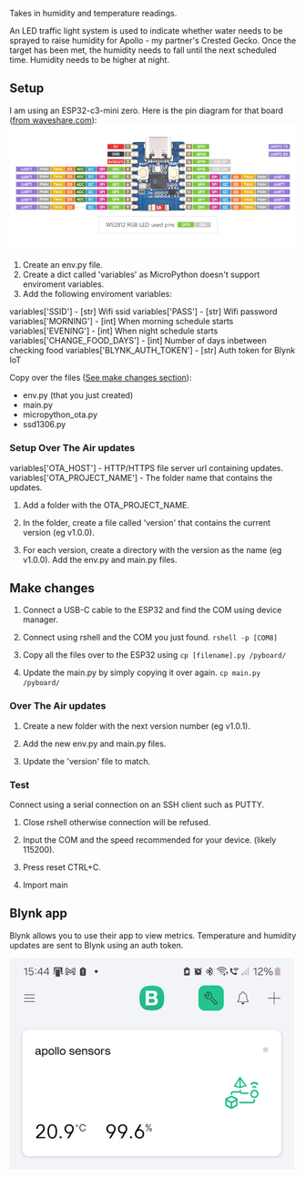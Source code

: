 Takes in humidity and temperature readings.

An LED traffic light system is used to indicate whether water needs to be sprayed to raise humidity for Apollo - my partner's Crested Gecko.
Once the target has been met, the humidity needs to fall until the next scheduled time. Humidity needs to be higher at night.

## Setup 

I am using an ESP32-c3-mini zero. Here is the pin diagram for that board ([from waveshare.com](https://www.waveshare.com/esp32-c3-zero.htm)):
![ESP32-c3 pin diagram](docs/ESP32-C3-Zero-pins.jpg)

1. Create an env.py file.
2. Create a dict called 'variables' as MicroPython doesn't support enviroment variables.
3. Add the following enviroment variables:

variables['SSID'] - [str] Wifi ssid
variables['PASS'] - [str] Wifi password
variables['MORNING'] - [int] When morning schedule starts
variables['EVENING'] - [int] When night schedule starts
variables['CHANGE_FOOD_DAYS'] - [int] Number of days inbetween checking food
variables['BLYNK_AUTH_TOKEN'] - [str] Auth token for Blynk IoT

Copy over the files ([See make changes section](#make-changes)):
- env.py (that you just created)
- main.py
- micropython_ota.py
- ssd1306.py

### Setup Over The Air updates

variables['OTA_HOST'] - HTTP/HTTPS file server url containing updates.
variables['OTA_PROJECT_NAME'] - The folder name that contains the updates.

1. Add a folder with the OTA_PROJECT_NAME. 
   
2. In the folder, create a file called 'version' that contains the current version (eg v1.0.0).

3. For each version, create a directory with the version as the name (eg v1.0.0). Add the env.py and main.py files.

## Make changes

1. Connect a USB-C cable to the ESP32 and find the COM using device manager.

2. Connect using rshell and the COM you just found. ```rshell -p [COM8]```

4. Copy all the files over to the ESP32 using ```cp [filename].py /pyboard/```

3. Update the main.py by simply copying it over again. ```cp main.py /pyboard/```

### Over The Air updates

1. Create a new folder with the next version number (eg v1.0.1).
   
2. Add the new env.py and main.py files.
   
3. Update the 'version' file to match.

### Test 

Connect using a serial connection on an SSH client such as PUTTY.

1. Close rshell otherwise connection will be refused.

2. Input the COM and the speed recommended for your device. (likely 115200).

3. Press reset CTRL+C.

4. Import main

## Blynk app

Blynk allows you to use their app to view metrics. Temperature and humidity updates are sent to Blynk using an auth token. 

![Blynk screenshot](docs/blynk-screenshot.jpg)